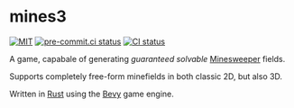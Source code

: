 # mines3

[![MIT](https://img.shields.io/badge/license-MIT-blue.svg)](https://github.com/Possseidon/mines3/blob/main/LICENSE)
[![pre-commit.ci status](https://results.pre-commit.ci/badge/github/Possseidon/mines3/main.svg)](https://results.pre-commit.ci/latest/github/Possseidon/mines3/main)
[![CI status](https://github.com/Possseidon/mines3/actions/workflows/ci.yml/badge.svg)](https://github.com/Possseidon/mines3/actions/workflows/ci.yml?query=branch%3Amain+)

A game, capabale of generating *guaranteed solvable* [Minesweeper](https://en.wikipedia.org/wiki/Minesweeper_(video_game)) fields.

Supports completely free-form minefields in both classic 2D, but also 3D.

Written in [Rust](https://www.rust-lang.org/) using the [Bevy](https://crates.io/crates/bevy) game engine.
